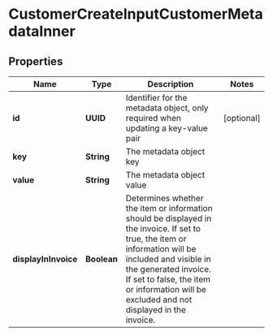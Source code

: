 

# CustomerCreateInputCustomerMetadataInner


## Properties

| Name | Type | Description | Notes |
|------------ | ------------- | ------------- | -------------|
|**id** | **UUID** | Identifier for the metadata object, only required when updating a key-value pair |  [optional] |
|**key** | **String** | The metadata object key |  |
|**value** | **String** | The metadata object value |  |
|**displayInInvoice** | **Boolean** | Determines whether the item or information should be displayed in the invoice. If set to true, the item or information will be included and visible in the generated invoice. If set to false, the item or information will be excluded and not displayed in the invoice. |  |



